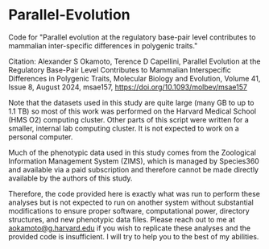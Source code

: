 # Parallel-Evolution
Code for "Parallel evolution at the regulatory base-pair level contributes to mammalian inter-specific differences in polygenic traits."

Citation:
Alexander S Okamoto, Terence D Capellini, Parallel Evolution at the Regulatory Base-Pair Level Contributes to Mammalian Interspecific Differences in Polygenic Traits, Molecular Biology and Evolution, Volume 41, Issue 8, August 2024, msae157, https://doi.org/10.1093/molbev/msae157

Note that the datasets used in this study are quite large (many GB to up to 1.1 TB) so most of this work was performed on the Harvard Medical School (HMS O2) computing cluster. Other parts of this script were written for a smaller, internal lab computing cluster. It is not expected to work on a personal computer.

Much of the phenotypic data used in this study comes from the Zoological Information Management System (ZIMS), which is managed by Species360 and available via a paid subscription and therefore cannot be made directly available by the authors of this study. 

Therefore, the code provided here is exactly what was run to perform these analyses but is not expected to run on another system without substantial modifications to ensure proper software, computational power, directory structures, and new phenotypic data files. Please reach out to me at aokamoto@g.harvard.edu if you wish to replicate these analyses and the provided code is insufficient. I will try to help you to the best of my abilities. 


